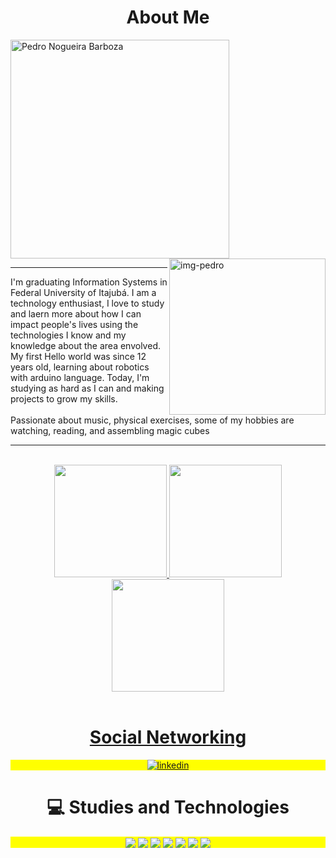   <h1 align="center">                                                                                                                                                       
About Me </h1>


<img align="center" width="350" src="https://github.com/PedroNB10/PedroNB10/blob/main/name.svg" alt="Pedro Nogueira Barboza" />

<img align="right" height="250" alt="img-pedro"  src="https://github.com/PedroNB10/PedroNB10/blob/main/imagem%20programando.gif">

---


<p align="left">I'm graduating Information Systems in Federal University of Itajubá. I am a technology enthusiast, I love to study and laern more about how I can impact people's lives using the technologies I know and
  my knowledge about the area envolved. My first Hello world was since 12 years old, learning about robotics with arduino language. Today, I'm studying as hard as I can and making projects to grow my skills.
<br>
<br>
 Passionate about music, physical exercises, some of my hobbies are watching, reading, and assembling magic cubes</p>

---






<!--
**PedroNB10/PedroNB10** is a ✨ _special_ ✨ repository because its `README.md` (this file) appears on your GitHub profile.

Here are some ideas to get you started:

- 🔭 I’m currently working on ...
- 🌱 I’m currently learning ...
- 👯 I’m looking to collaborate on ...
- 🤔 I’m looking for help with ...
- 💬 Ask me about ...
- 📫 How to reach me: ...
- 😄 Pronouns: ...
- ⚡ Fun fact: ...
-->


<br/>
<div align="center">
  <a href="https://github.com/PedroNB10">

  <img height="180em" src="https://github-readme-stats.vercel.app/api?username=PedroNB10&show_icons=true&bg_color=000&border_color=30A3DC&title_color=E94D5F&text_color=FFF&include_all_commits=true&count_private=true"/>
  <img height="180em" src="https://github-readme-stats.vercel.app/api/top-langs/?username=PedroNB10&hide=makefile,assembly,c%2B%2B,c%23,jupyter%20notebook&layout=compact&bg_color=000&border_color=30A3DC&title_color=E94D5F&text_color=FFF"/> 
  <img height="180em" src="https://github-profile-trophy.vercel.app/?username=PedroNB10&theme=algolia&no-frame=true&row=1&&margin-w=20&no-bg=true"/>
  
</div>
  
  <br/>
  
  <h1 align="center">                                                                                                                                                       
Social Networking </h1>
  
   
<p align="center" style="background:yellow">
<a href="https://www.linkedin.com/in/pedro-nogueira-barboza-2178ba211/" target="_blank">
</a>
<a href="https://www.linkedin.com/in/pedro-nogueira-barboza-2178ba211/" target="_blank">
  <img align="center" src="https://img.shields.io/badge/LinkedIn-000?style=for-the-badge&logo=linkedin&logoColor=0E76A8" alt="linkedin"/>
</a>

  
  

  
</p>
  

  
<h1 align="center">                                                                                                                                                       
💻 Studies and Technologies </h1>
  
  <p align="center" style="background:yellow">
 <img align="center" src="https://img.shields.io/badge/C-000?style=for-the-badge&logo=c"/>
 <img align="center" src="https://img.shields.io/badge/JavaScript-000?style=for-the-badge&logo=javascript"/>
   <img align="center" src="https://img.shields.io/badge/HTML5-000?style=for-the-badge&logo=html5"/>
   <img align="center" src="https://img.shields.io/badge/CSS3-000?style=for-the-badge&logo=css3&logoColor=264CE4"/>
   <img align="center" src="https://img.shields.io/badge/Python-000?style=for-the-badge&logo=python"/>
   <img align="center" src="https://img.shields.io/badge/Git-000?style=for-the-badge&logo=git"/>
   <img align="center" src="https://img.shields.io/badge/GitHub-000?style=for-the-badge&logo=github"/>


  </p>

    
  </div>
  
  


  
  

 



 
  
 
